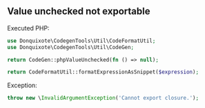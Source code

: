 ## Value unchecked not exportable

Executed PHP:

```php
use Donquixote\CodegenTools\Util\CodeFormatUtil;
use Donquixote\CodegenTools\Util\CodeGen;

return CodeGen::phpValueUnchecked(fn () => null);

return CodeFormatUtil::formatExpressionAsSnippet($expression);
```

Exception:

```php
throw new \InvalidArgumentException('Cannot export closure.');
```
